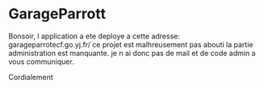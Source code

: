 # GarageParrott
Bonsoir,
l application a ete deploye a cette adresse: garageparrotecf.go.yj.fr/
ce projet est malhreusement pas abouti la partie administration est manquante.
je n ai donc pas de mail et de code admin  a vous communiquer.

Cordialement 